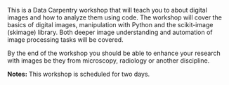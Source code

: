 This is a Data Carpentry workshop that will teach you to about digital images and how to analyze them using code. 
The workshop will cover the basics of digital images, manipulation with Python and the scikit-image (skimage) library. Both deeper image understanding and automation of image processing tasks will be covered.

By the end of the workshop you should be able to enhance your research with images be they from microscopy, radiology or another discipline.

**Notes:** This workshop is scheduled for two days. 
